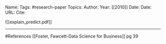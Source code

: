 Name: 
Tags: #research-paper 
Topics: 
Author: 
Year: [[2010]]
Date:
Date: 
URL: 
Cite: 

![[explain_predict.pdf]]

---
#References 
[[Foster, Fawcett-Data Science for Business]] pg 39